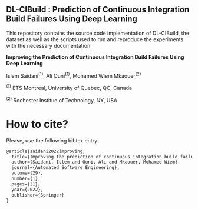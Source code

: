 ## DL-CIBuild : Prediction of Continuous Integration Build Failures Using Deep Learning
This repository contains the source code implementation of DL-CIBuild, the dataset as well as the scripts used to run and reproduce the experiments with the necessary documentation:

<b> Improving the Prediction of Continuous Integration Build Failures Using Deep Learning</b>

Islem Saidani<sup>(1)</sup>, Ali Ouni<sup>(1)</sup>, Mohamed Wiem Mkaouer<sup>(2)</sup>

<sup>(1)</sup> ETS Montreal, University of Quebec, QC, Canada

<sup>(2)</sup> Rochester Institue of Technology, NY, USA

# How to cite?

Please, use the following bibtex entry:

```tex
@article{saidani2022improving,
  title={Improving the prediction of continuous integration build failures using deep learning},
  author={Saidani, Islem and Ouni, Ali and Mkaouer, Mohamed Wiem},
  journal={Automated Software Engineering},
  volume={29},
  number={1},
  pages={21},
  year={2022},
  publisher={Springer}
}
```
